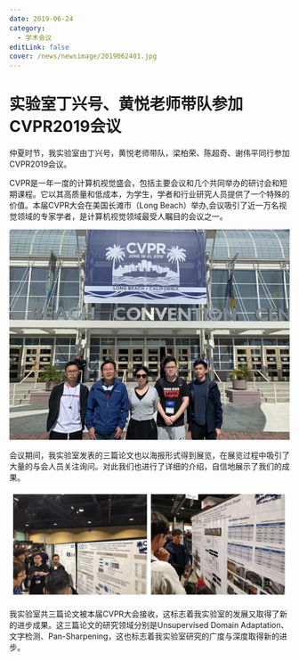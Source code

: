 ```yaml
---
date: 2019-06-24
category:
  - 学术会议
editLink: false
cover: /news/newsimage/2019062401.jpg
---
```



# 实验室丁兴号、黄悦老师带队参加CVPR2019会议

仲夏时节，我实验室由丁兴号，黄悦老师带队，梁柏荣、陈超奇、谢伟平同行参加CVPR2019会议。


<!-- more -->


CVPR是一年一度的计算机视觉盛会，包括主要会议和几个共同举办的研讨会和短期课程。它以其高质量和低成本，为学生，学者和行业研究人员提供了一个特殊的价值。本届CVPR大会在美国长滩市（Long Beach）举办,会议吸引了近一万名视觉领域的专家学者，是计算机视觉领域最受人瞩目的会议之一。



![](/news/newsimage/2019062401.jpg)



会议期间，我实验室发表的三篇论文也以海报形式得到展览，在展览过程中吸引了大量的与会人员关注询问。对此我们也进行了详细的介绍，自信地展示了我们的成果。



![](/news/newsimage/2019062402.jpg)



我实验室共三篇论文被本届CVPR大会接收，这标志着我实验室的发展又取得了新的进步成果。这三篇论文的研究领域分别是Unsupervised Domain Adaptation、文字检测、Pan-Sharpening，这也标志着我实验室研究的广度与深度取得新的进步。

